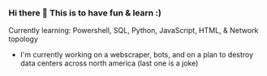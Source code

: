 ### Hi there 👋 This is to have fun & learn :)

Currently learning: Powershell, SQL, Python, JavaScript, HTML, & Network topology 

- I'm currently working on a webscraper, bots, and on a plan to destroy data centers across north america (last one is a joke)


<!--
**eldritchamigo/eldritchamigo** is a ✨ _special_ ✨ repository because its `README.md` (this file) appears on your GitHub profile.

Here are some ideas to get you started:

- 🔭 I’m currently working on ...
- 🌱 I’m currently learning ...
- 👯 I’m looking to collaborate on ...
- 🤔 I’m looking for help with ...
- 💬 Ask me about ...
- 📫 How to reach me: ...
- 😄 Pronouns: ...
- ⚡ Fun fact: ...
-->
